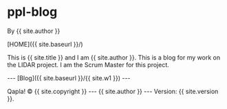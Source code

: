 # ppl-blog

By {{ site.author }}

[HOME]({{ site.baseurl }}/)

This is {{ site.title }} and I am {{ site.author }}.
This is a blog for my work on the LIDAR project.
I am the Scrum Master for this project.

--- [Blog]({{ site.baseurl }}/{{ site.w1 }}) ---

Qapla! © {{ site.copyright }} --- {{ site.author }} --- Version: {{ site.version }}.
